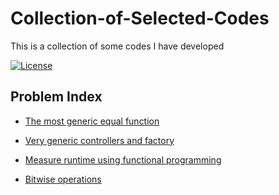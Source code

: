 # Collection-of-Selected-Codes
This is a collection of some codes I have developed

[![License](https://img.shields.io/github/license/mashape/apistatus.svg?maxAge=2592000)](https://github.com/ahmedhamdy90/deep-learning-specialization-coursera/blob/master/LICENSE)

## Problem Index

- [The most generic equal function](https://github.com/ahmedhamdy90/Collection-of-Selected-Codes/tree/master/codes/the%20most%20generic%20equal%20function)

- [Very generic controllers and factory](https://github.com/ahmedhamdy90/Collection-of-Selected-Codes/tree/master/codes/very%20generic%20controllers%20and%20factory)

- [Measure runtime using functional programming](https://github.com/ahmedhamdy90/Collection-of-Selected-Codes/tree/master/codes/measure%20runtime%20using%20functional%20programming)

- [Bitwise operations](https://github.com/ahmedhamdy90/Collection-of-Selected-Codes/tree/master/codes/bitwise%20operations)
